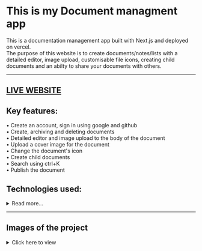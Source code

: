 # This is my Document managment app

This is a documentation management app built with Next.js and deployed on vercel.<br>
The purpose of this website is to create documents/notes/lists with a detailed editor, image upload,
customisable file icons, creating child documents and an abilty to share your documents with others.<hr>

## <a href="https://documents-app-kappa.vercel.app/">LIVE WEBSITE</a>

## Key features:

• Create an account, sign in using google and github<br>
• Create, archiving and deleting documents <br>
• Detailed editor and image upload to the body of the document <br>
• Upload a cover image for the document <br>
• Change the document's icon <br>
• Create child documents <br>
• Search using ctrl+K <br>
• Publish the document

## Technologies used:

<details>
<summary>Read more...</summary>

### • Database

• <a href="https://www.convex.dev/">convex.dev</a> - Real time database / backend application platform.

<details>
<summary>How it works?</summary> <br>
• Install convex

```
npm install convex
```

• Run convex

```
npx convex dev
```

• In the convex folder define the schema in schema.ts like this:

```ts
import { defineSchema, defineTable } from "convex/server";
import { v } from "convex/values";

export default defineSchema({
  documents: defineTable({
    title: v.string(),
    userId: v.string(),
    isArchived: v.boolean(),
    parentDocument: v.optional(v.id("documents")),
    content: v.optional(v.string()),
    coverImage: v.optional(v.string()),
    icon: v.optional(v.string()),
    isPublished: v.optional(v.boolean()),
    hasActiveChildren: v.boolean(),
  })
    .index("by_user", ["userId"])
    .index("by_user_parent", ["userId", "parentDocument"]),
});
```

And thats it, you define the queries and mutations in documents.ts

<hr>
</details>

• <a href="https://edgestore.dev/">edgestore</a> - database for file storage, made for next.js

<details>
<summary>How it works?</summary>
• After you create a project install the required packages

```
npm install @edgestore/server @edgestore/react zod
```

• Put your keys in the .env file

```
EDGE_STORE_ACCESS_KEY=your-access-key
EDGE_STORE_SECRET_KEY=your-secret-key
```

• Create the bucket in route.ts in the app folder like this<br>

```
.\app\api\edgestore\`[...edgestore`]\route.ts
```

```ts
import { initEdgeStore } from "@edgestore/server";
import { createEdgeStoreNextHandler } from "@edgestore/server/adapters/next/app";

const es = initEdgeStore.create();

/**
 * This is the main router for the Edge Store buckets.
 */
const edgeStoreRouter = es.router({
  publicFiles: es.fileBucket().beforeDelete(() => {
    return true;
  }),
});

const handler = createEdgeStoreNextHandler({
  router: edgeStoreRouter,
});

export { handler as GET, handler as POST };

/**
 * This type is used to create the type-safe client for the frontend.
 */
export type EdgeStoreRouter = typeof edgeStoreRouter;
```

• Then in

```
./lib/edgestore.ts
```

we initialize the context provider like this:

```ts
"use client";

import { type EdgeStoreRouter } from "../app/api/edgestore/[...edgestore]/route";
import { createEdgeStoreProvider } from "@edgestore/react";

const { EdgeStoreProvider, useEdgeStore } =
  createEdgeStoreProvider<EdgeStoreRouter>();

export { EdgeStoreProvider, useEdgeStore };
```

• Finally wrap the application with the EdgeStoreProvider in

```
./app/layout.ts
```

```ts
return (
  <html lang="en" suppressHydrationWarning>
    <body className={inter.className}>
      <ConvexClientProvider>
        <EdgeStoreProvider>
          <ThemeProvider
            attribute="class"
            defaultTheme="system"
            enableSystem
            disableTransitionOnChange
            storageKey="notes-theme-2">
            <Toaster position="bottom-center" />
            <ModalProvider />
            {children}
          </ThemeProvider>
        </EdgeStoreProvider>
      </ConvexClientProvider>
    </body>
  </html>
);
```

</details>
<hr>

### • Frontend

• <a href="https://nextjs.org/">Next.js</a> - Full stack react framework with server-side rendering, I used it with Typescript.<hr>

### • Design

• <a href="https://tailwindcss.com/">Tailwindcss</a> - a utility based css framework, one advantage for it is that it comes built in when initializing a next.js application.<br>
• <a href="https://ui.shadcn.com/">shadcn/ui</a> - a collection of components built with tailwind and Radix UI, unlike other component libraries its very easy to edit the source code of each component and you can install just the components you need. <hr>

### • Authentication

• <a href="https://clerk.com/">Clerk</a> - User management framework with an easy integration to authentication using third party providers such as login using google github or facebook. <hr>

### • Deployment
• <a href="https://vercel.com/">Vercel</a> - Cloud service especially for frontend applications.
</details><hr>

## Images of the project
<details>
<summary>Click here to view</summary>

### Light-mode
can be changed in the settings
<img src="./screenshots/light-mode.png">

### Editor: 
<img src="./screenshots/editor.png"> 
<img src="./screenshots/editor2.png"> 

### Image upload

<img src="./screenshots/image-upload.png">

### Trash 

<img src="./screenshots/trash.png">

### Search 
<img src="./screenshots/search.png">

### publish

<img src="./screenshots/publish.png">

</details>